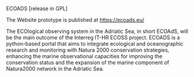 ECOADS 
[release in GPL]

The Website prototype is published at https://ecoads.eu/

The ECOlogical observing system in the Adriatic Sea, in short ECOAdS, will be the main outcome of the Interreg IT-HR ECOSS project.
ECOADS  is a python-based portal that aims to integrate ecological and oceanographic research and monitoring with Natura 2000 conservation strategies, enhancing the marine observational capacities for improving the conservation status and the expansion of the marine component of Natura2000 network in the Adriatic Sea.


